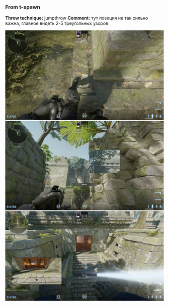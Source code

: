 ### From t-spawn
**Throw technique:** jumpthrow
**Comment:** тут позиция не так сильно важна, главное видеть 2-5 треугольных узоров

![](img/mid_tspawn_0.jpg)![](img/mid_tspawn_1.jpg)![](img/mid_tspawn_2.jpg)